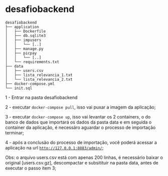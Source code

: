 # desafiobackend

```
desafiobackend
├── application
│   ├── Dockerfile
│   ├── db.sqlite3
│   ├── impusers
│   │   └── [..]
│   ├── manage.py
│   ├── picpay
│   │   └── [..]
│   └── requirements.txt
├── data
│   ├── users.csv
│   ├── lista_relevancia_1.txt
│   └── lista_relevancia_2.txt
├── docker-compose.yml
└── init.sql
```

1 - Entrar na pasta desafiobackend


2 - executar `docker-compose pull`, isso vai puxar a imagem da aplicação;


3 - executar `docker-compose up`, isso vai levantar os 2 containers, o do banco de dados que importará os dados da pasta data e em seguida o container da aplicação, é necessáro aguardar o processo de importação terminar;

4 - após a conclusão do processo de importação, você poderá acessar a aplicação na url [`http://127.0.0.1:8883/admin/`](http://127.0.0.1:8883/admin/);

Obs: o arquivo users.csv está com apenas 200 linhas, é necessário baixar o original [users.csv.gz], descompactar e subsitituir na pasta data, antes de executar o passo item 3;
